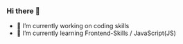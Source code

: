 ### Hi there 👋

- 🔭 I’m currently working on coding skills
- 🌱 I’m currently learning Frontend-Skills / JavaScript(JS)

<!--
**EnricoScheming/EnricoScheming** is a ✨ _special_ ✨ repository because its `README.md` (this file) appears on your GitHub profile.

Here are some ideas to get you started:

- 🔭 https://goalkicker.com

